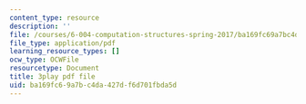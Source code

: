 ```yaml
---
content_type: resource
description: ''
file: /courses/6-004-computation-structures-spring-2017/ba169fc69a7bc4da427df6d701fbda5d_F5-87RM_zHA.pdf
file_type: application/pdf
learning_resource_types: []
ocw_type: OCWFile
resourcetype: Document
title: 3play pdf file
uid: ba169fc6-9a7b-c4da-427d-f6d701fbda5d
---
```

